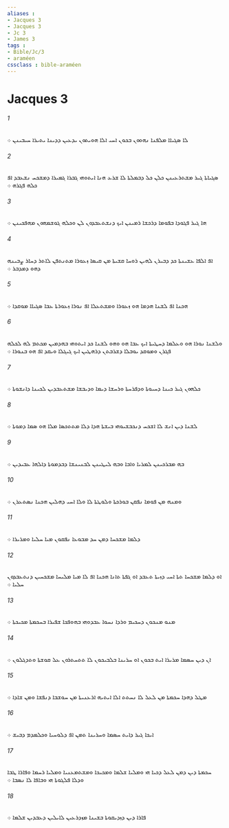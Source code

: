 ```yaml
---
aliases : 
- Jacques 3
- Jacques 3
- Jc 3
- James 3
tags : 
- Bible/Jc/3
- araméen
cssclass : bible-araméen
---
```


# Jacques 3

###### 1
ܠܐ ܤܓܝܐܐ ܡܠܦܢܐ ܢܗܘܘܢ ܒܟܘܢ ܐܚܝ ܐܠܐ ܗܘܝܬܘܢ ܝܕܥܝܢ ܕܕܝܢܐ ܝܬܝܪܐ ܚܝܒܝܢܢ ܀
###### 2
ܤܓܝܐܬܐ ܓܝܪ ܡܫܬܪܥܝܢܢ ܟܠܢ ܟܠ ܕܒܡܠܬܐ ܠܐ ܫܪܥ ܗܢܐ ܐܝܬܘܗܝ ܓܒܪܐ ܓܡܝܪܐ ܕܡܫܟܚ ܢܫܥܒܕ ܐܦ ܟܠܗ ܦܓܪܗ ܀
###### 3
ܗܐ ܓܝܪ ܦܓܘܕܐ ܒܦܘܡܐ ܕܪܟܫܐ ܪܡܝܢܢ ܐܝܟ ܕܢܫܬܥܒܕܘܢ ܠܢ ܘܟܠܗ ܓܘܫܡܗܘܢ ܡܗܦܟܝܢܢ ܀
###### 4
ܐܦ ܐܠܦܐ ܥܫܝܢܬܐ ܟܕ ܕܒܝܪܢ ܠܗܝܢ ܪܘܚܐ ܩܫܝܬܐ ܡܢ ܩܝܤܐ ܙܥܘܪܐ ܡܬܢܬܦܢ ܠܐܬܪ ܕܚܐܪ ܨܒܝܢܗ ܕܗܘ ܕܡܕܒܪ ܀
###### 5
ܗܟܢܐ ܐܦ ܠܫܢܐ ܗܕܡܐ ܗܘ ܙܥܘܪܐ ܘܡܫܬܥܠܐ ܐܦ ܢܘܪܐ ܙܥܘܪܬܐ ܥܒܐ ܤܓܝܐܐ ܡܘܩܕܐ ܀
###### 6
ܘܠܫܢܐ ܢܘܪܐ ܗܘ ܘܥܠܡܐ ܕܚܛܝܬܐ ܐܝܟ ܥܒܐ ܗܘ ܘܗܘ ܠܫܢܐ ܟܕ ܐܝܬܘܗܝ ܒܗܕܡܝܢ ܡܟܬܡ ܠܗ ܠܟܠܗ ܦܓܪܢ ܘܡܘܩܕ ܝܘܒܠܐ ܕܫܪܒܬܢ ܕܪܗܛܝܢ ܐܝܟ ܓܝܓܠܐ ܘܝܩܕ ܐܦ ܗܘ ܒܢܘܪܐ ܀
###### 7
ܟܠܗܘܢ ܓܝܪ ܟܝܢܐ ܕܚܝܘܬܐ ܘܕܦܪܚܬܐ ܘܪܚܫܐ ܕܝܡܐ ܘܕܝܒܫܐ ܡܫܬܥܒܕܝܢ ܠܟܝܢܐ ܕܐܢܫܘܬܐ ܀
###### 8
ܠܫܢܐ ܕܝܢ ܐܢܫ ܠܐ ܐܫܟܚ ܕܢܟܒܫܝܘܗܝ ܒܝܫܬܐ ܗܕܐ ܕܠܐ ܡܬܬܟܤܐ ܡܠܐ ܗܘ ܤܡܐ ܕܡܘܬܐ ܀
###### 9
ܒܗ ܡܒܪܟܝܢܢ ܠܡܪܝܐ ܘܐܒܐ ܘܒܗ ܠܝܛܝܢܢ ܠܒܢܝܢܫܐ ܕܒܕܡܘܬܐ ܕܐܠܗܐ ܥܒܝܕܝܢ ܀
###### 10
ܘܡܢܗ ܡܢ ܦܘܡܐ ܢܦܩܢ ܒܘܪܟܬܐ ܘܠܘܛܬܐ ܠܐ ܘܠܐ ܐܚܝ ܕܗܠܝܢ ܗܟܢܐ ܢܤܬܥܪܢ ܀
###### 11
ܕܠܡܐ ܡܫܟܚܐ ܕܡܢ ܚܕ ܡܒܘܥܐ ܢܦܩܘܢ ܡܝܐ ܚܠܝܐ ܘܡܪܝܪܐ ܀
###### 12
ܐܘ ܕܠܡܐ ܡܫܟܚܐ ܬܬܐ ܐܚܝ ܕܙܝܬܐ ܬܥܒܕ ܐܘ ܓܦܬܐ ܬܐܢܐ ܗܟܢܐ ܐܦ ܠܐ ܡܝܐ ܡܠܝܚܐ ܡܫܟܚܝܢ ܕܢܬܥܒܕܘܢ ܚܠܝܐ ܀
###### 13
ܡܢܘ ܡܢܟܘܢ ܕܚܟܝܡ ܘܪܕܐ ܢܚܘܐ ܥܒܕܘܗܝ ܒܗܘܦܟܐ ܫܦܝܪܐ ܒܚܟܡܬܐ ܡܟܝܟܬܐ ܀
###### 14
ܐܢ ܕܝܢ ܚܤܡܐ ܡܪܝܪܐ ܐܝܬ ܒܟܘܢ ܐܘ ܚܪܝܢܐ ܒܠܒܝܟܘܢ ܠܐ ܬܬܚܬܪܘܢ ܥܠ ܩܘܫܬܐ ܘܬܕܓܠܘܢ ܀
###### 15
ܡܛܠ ܕܗܕܐ ܚܟܡܬܐ ܡܢ ܠܥܠ ܠܐ ܢܚܬܬ ܐܠܐ ܐܝܬܝܗ ܐܪܥܢܝܬܐ ܡܢ ܚܘܫܒܐ ܕܢܦܫܐ ܘܡܢ ܫܐܕܐ ܀
###### 16
ܐܝܟܐ ܓܝܪ ܕܐܝܬ ܚܤܡܐ ܘܚܪܝܢܐ ܬܡܢ ܐܦ ܕܠܘܚܝܐ ܘܟܠܡܕܡ ܕܒܝܫ ܀
###### 17
ܚܟܡܬܐ ܕܝܢ ܕܡܢ ܠܥܠ ܕܟܝܐ ܗܝ ܘܡܠܝܐ ܫܠܡܐ ܘܡܟܝܟܐ ܘܡܫܬܡܥܢܝܐ ܘܡܠܝܐ ܪܚܡܐ ܘܦܐܪܐ ܛܒܐ ܘܕܠܐ ܦܠܓܘܬܐ ܗܝ ܘܒܐܦܐ ܠܐ ܢܤܒܐ ܀
###### 18
ܦܐܪܐ ܕܝܢ ܕܙܕܝܩܘܬܐ ܒܫܝܢܐ ܡܙܕܪܥܝܢ ܠܐܝܠܝܢ ܕܥܒܕܝܢ ܫܠܡܐ ܀
